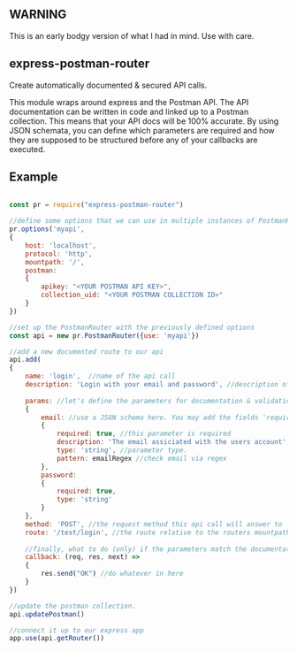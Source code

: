 ## WARNING
This is an early bodgy version of what I had in mind. Use with care.

## express-postman-router
Create automatically documented & secured API calls.

This module wraps around express and the Postman API. The API documentation can be written in code and linked up to a Postman collection. This means that your API docs will be 100% accurate. 
By using JSON schemata, you can define which parameters are required and how they are supposed to be structured before any of your callbacks are executed.

## Example

```javascript

const pr = require("express-postman-router")

//define some options that we can use in multiple instances of PostmanRouter later on
pr.options('myapi', 
{
	host: 'localhost',
	protocol: 'http',
	mountpath: '/',
	postman: 
	{
		apikey: "<YOUR POSTMAN API KEY>",
		collection_uid: "<YOUR POSTMAN COLLECTION ID>"
	}
})

//set up the PostmanRouter with the previously defined options
const api = new pr.PostmanRouter({use: 'myapi'})

//add a new documented route to our api
api.add(
{
	name: 'login',	//name of the api call
	description: 'Login with your email and password', //description of the api call
	
	params: //let's define the parameters for documentation & validation
	{
		email: //use a JSON schema here. You may add the fields 'required' and 'description' to it
		{
			required: true,	//this parameter is required
			description: 'The email assiciated with the users account', //parameter description
			type: 'string', //parameter type. 
			pattern: emailRegex	//check email via regex
		},
		password:
		{
			required: true,
			type: 'string'
		}
	},
	method: 'POST',	//the request method this api call will answer to
	route: '/test/login', //the route relative to the routers mountpath
	
	//finally, what to do (only) if the parameters match the documentation above
	callback: (req, res, next) =>
	{
		res.send("OK") //do whatever in here
	}
})

//update the postman collection.
api.updatePostman()

//connect it up to our express app
app.use(api.getRouter())


```
